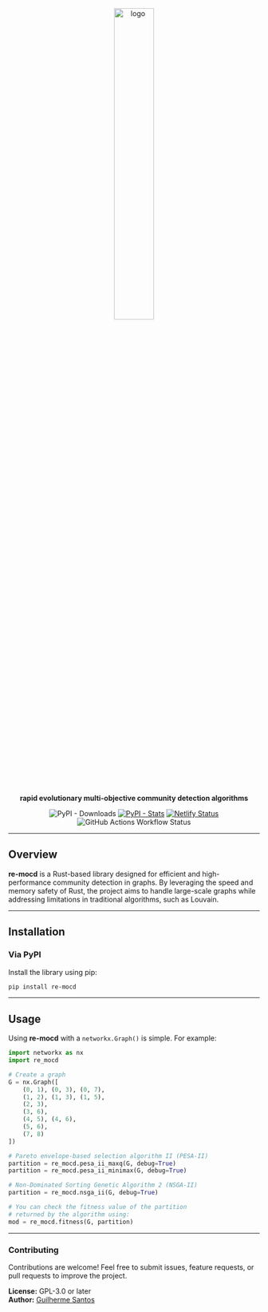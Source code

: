 <div align="center">
  <img src="res/logo.png" alt="logo" style="width: 40%;"> 

   <strong>rapid evolutionary multi-objective community detection algorithms</strong>

![PyPI - Downloads](https://img.shields.io/pypi/dm/re_mocd)
[![PyPI - Stats](https://img.shields.io/badge/More%20Info-F58025?logo=PyPi)](https://pypistats.org/packages/re_mocd)
[![Netlify Status](https://api.netlify.com/api/v1/badges/3338fd99-1581-4db4-bf2c-76f68d313e17/deploy-status)](https://app.netlify.com/sites/remocd/deploys)
![GitHub Actions Workflow Status](https://img.shields.io/github/actions/workflow/status/0l1ve1r4/re-mocd/.github%2Fworkflows%2Frelease.yml)

<hr>

</div>

## Overview  

**re-mocd** is a Rust-based library designed for efficient and high-performance community detection in graphs. By leveraging the speed and memory safety of Rust, the project aims to handle large-scale graphs while addressing limitations in traditional algorithms, such as Louvain.   

---

## Installation  

### Via PyPI  

Install the library using pip:  
```bash
pip install re-mocd
```

---

## Usage  

Using **re-mocd** with a `networkx.Graph()` is simple. For example:  

```python
import networkx as nx 
import re_mocd

# Create a graph
G = nx.Graph([
    (0, 1), (0, 3), (0, 7), 
    (1, 2), (1, 3), (1, 5), 
    (2, 3), 
    (3, 6), 
    (4, 5), (4, 6), 
    (5, 6), 
    (7, 8)
])

# Pareto envelope-based selection algorithm II (PESA-II) 
partition = re_mocd.pesa_ii_maxq(G, debug=True)
partition = re_mocd.pesa_ii_minimax(G, debug=True)

# Non-Dominated Sorting Genetic Algorithm 2 (NSGA-II)
partition = re_mocd.nsga_ii(G, debug=True)

# You can check the fitness value of the partition
# returned by the algorithm using:
mod = re_mocd.fitness(G, partition)
```

---

### Contributing  

Contributions are welcome! Feel free to submit issues, feature requests, or pull requests to improve the project.  

**License:** GPL-3.0 or later  
**Author:** [Guilherme Santos](https://github.com/0l1ve1r4)  
